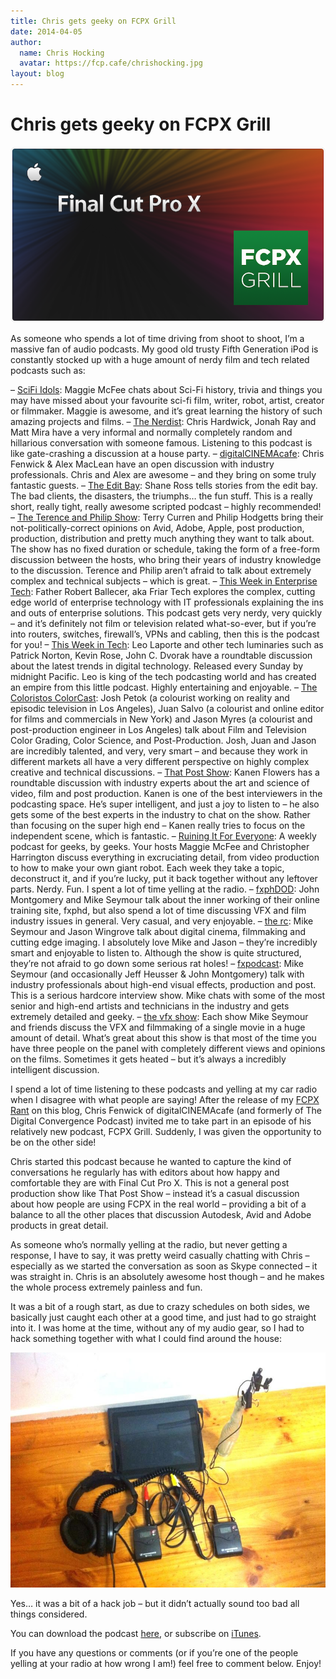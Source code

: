 ```yaml
---
title: Chris gets geeky on FCPX Grill
date: 2014-04-05
author:
  name: Chris Hocking
  avatar: https://fcp.cafe/chrishocking.jpg
layout: blog
---
```

# Chris gets geeky on FCPX Grill

![fcpxgrilllogo](/static/blog/04-fcpxgrilllogo.png)

As someone who spends a lot of time driving from shoot to shoot, I’m a massive fan of audio podcasts. My good old trusty Fifth Generation iPod is constantly stocked up with a huge amount of nerdy film and tech related podcasts such as:

– [SciFi Idols](https://itunes.apple.com/us/podcast/sci-fi-idols/id602399772?mt=2): Maggie McFee chats about Sci-Fi history, trivia and things you may have missed about your favourite sci-fi film, writer, robot, artist, creator or filmmaker. Maggie is awesome, and it’s great learning the history of such amazing projects and films.
– [The Nerdist](https://itunes.apple.com/au/podcast/the-nerdist/id355187485?mt=2): Chris Hardwick, Jonah Ray and Matt Mira have a very informal and normally completely random and hillarious conversation with someone famous. Listening to this podcast is like gate-crashing a discussion at a house party.
– [digitalCINEMAcafe](https://itunes.apple.com/au/podcast/digitalcinemacafe/id654281526?mt=2): Chris Fenwick & Alex MacLean have an open discussion with industry professionals. Chris and Alex are awesome – and they bring on some truly fantastic guests.
– [The Edit Bay](https://itunes.apple.com/au/podcast/the-edit-bay/id306519484?mt=2): Shane Ross tells stories from the edit bay. The bad clients, the disasters, the triumphs… the fun stuff. This is a really short, really tight, really awesome scripted podcast – highly recommended!
– [The Terence and Philip Show](https://itunes.apple.com/au/podcast/the-terence-and-philip-show/id384166492?mt=2): Terry Curren and Philip Hodgetts bring their not-politically-correct opinions on Avid, Adobe, Apple, post production, production, distribution and pretty much anything they want to talk about. The show has no fixed duration or schedule, taking the form of a free-form discussion between the hosts, who bring their years of industry knowledge to the discussion. Terence and Philip aren’t afraid to talk about extremely complex and technical subjects – which is great.
– [This Week in Enterprise Tech](https://itunes.apple.com/au/podcast/this-week-in-enterprise-tech/id545542509?mt=2): Father Robert Ballecer, aka Friar Tech explores the complex, cutting edge world of enterprise technology with IT professionals explaining the ins and outs of enterprise solutions. This podcast gets very nerdy, very quickly – and it’s definitely not film or television related what-so-ever, but if you’re into routers, switches, firewall’s, VPNs and cabling, then this is the podcast for you!
– [This Week in Tech](https://itunes.apple.com/au/podcast/this-week-in-tech-mp3/id73329404?mt=2): Leo Laporte and other tech luminaries such as Patrick Norton, Kevin Rose, John C. Dvorak have a roundtable discussion about the latest trends in digital technology. Released every Sunday by midnight Pacific. Leo is king of the tech podcasting world and has created an empire from this little podcast. Highly entertaining and enjoyable.
– [The Coloristos ColorCast](https://itunes.apple.com/au/podcast/the-coloristos-colorcast/id549040100?mt=2): Josh Petok (a colourist working on reality and episodic television in Los Angeles), Juan Salvo (a colourist and online editor for films and commercials in New York) and Jason Myres (a colourist and post-production engineer in Los Angeles) talk about Film and Television Color Grading, Color Science, and Post-Production. Josh, Juan and Jason are incredibly talented, and very, very smart – and because they work in different markets all have a very different perspective on highly complex creative and technical discussions.
– [That Post Show](https://itunes.apple.com/au/podcast/that-post-show/id293692362?mt=2): Kanen Flowers has a roundtable discussion with industry experts about the art and science of video, film and post production. Kanen is one of the best interviewers in the podcasting space. He’s super intelligent, and just a joy to listen to – he also gets some of the best experts in the industry to chat on the show. Rather than focusing on the super high end – Kanen really tries to focus on the independent scene, which is fantastic.
– [Ruining It For Everyone](https://itunes.apple.com/au/podcast/ruining-it-for-everyone/id480524664?mt=2): A weekly podcast for geeks, by geeks. Your hosts Maggie McFee and Christopher Harrington discuss everything in excruciating detail, from video production to how to make your own giant robot. Each week they take a topic, deconstruct it, and if you’re lucky, put it back together without any leftover parts. Nerdy. Fun. I spent a lot of time yelling at the radio.
– [fxphDOD](https://itunes.apple.com/au/podcast/fxphdod/id154622165?mt=2): John Montgomery and Mike Seymour talk about the inner working of their online training site, fxphd, but also spend a lot of time discussing VFX and film industry issues in general. Very casual, and very enjoyable.
– [the rc](https://itunes.apple.com/au/podcast/fxguide-the-rc/id277775280?mt=2): Mike Seymour and Jason Wingrove talk about digital cinema, filmmaking and cutting edge imaging. I absolutely love Mike and Jason – they’re incredibly smart and enjoyable to listen to. Although the show is quite structured, they’re not afraid to go down some serious rat holes!
– [fxpodcast](https://itunes.apple.com/au/podcast/fxguide-fxpodcast/id78811731?mt=2): Mike Seymour (and occasionally Jeff Heusser & John Montgomery) talk with industry professionals about high-end visual effects, production and post. This is a serious hardcore interview show. Mike chats with some of the most senior and high-end artists and technicians in the industry and gets extremely detailed and geeky.
– [the vfx show](https://itunes.apple.com/au/podcast/fxguide-the-vfx-show/id154343840?mt=2): Each show Mike Seymour and friends discuss the VFX and filmmaking of a single movie in a huge amount of detail. What’s great about this show is that most of the time you have three people on the panel with completely different views and opinions on the films. Sometimes it gets heated – but it’s always a incredibly intelligent discussion.

I spend a lot of time listening to these podcasts and yelling at my car radio when I disagree with what people are saying! After the release of my [FCPX Rant](./../fcpx-rant/) on this blog, Chris Fenwick of digitalCINEMAcafe (and formerly of The Digital Convergence Podcast) invited me to take part in an episode of his relatively new podcast, FCPX Grill. Suddenly, I was given the opportunity to be on the other side!

Chris started this podcast because he wanted to capture the kind of conversations he regularly has with editors about how happy and comfortable they are with Final Cut Pro X. This is not a general post production show like That Post Show – instead it’s a casual discussion about how people are using FCPX in the real world – providing a bit of a balance to all the other places that discussion Autodesk, Avid and Adobe products in great detail.

As someone who’s normally yelling at the radio, but never getting a response, I have to say, it was pretty weird casually chatting with Chris – especially as we started the conversation as soon as Skype connected – it was straight in. Chris is an absolutely awesome host though – and he makes the whole process extremely painless and fun.

It was a bit of a rough start, as due to crazy schedules on both sides, we basically just caught each other at a good time, and just had to go straight into it. I was home at the time, without any of my audio gear, so I had to hack something together with what I could find around the house:

![fcpxgrill](/static/blog/04-fcpxgrill.jpg)

Yes… it was a bit of a hack job – but it didn’t actually sound too bad all things considered.

You can download the podcast [here](http://digitalcinemacafe.com/2014/04/04/fcg034-like-a-little-child-feat-christopher-hocking/), or subscribe on [iTunes](https://itunes.apple.com/au/podcast/fcpx-grill/id757640927?mt=2).

If you have any questions or comments (or if you’re one of the people yelling at your radio at how wrong I am!) feel free to comment below. Enjoy!